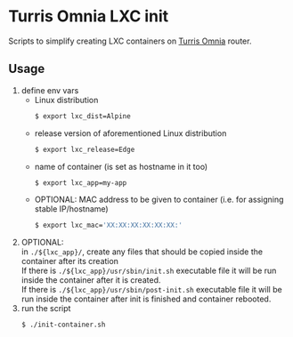 # Turris Omnia LXC init
Scripts to simplify creating LXC containers on [Turris Omnia] router.

## Usage
1. define env vars
    - Linux distribution
        ```sh
        $ export lxc_dist=Alpine
        ```
    - release version of aforementioned Linux distribution
        ```sh
        $ export lxc_release=Edge
        ```
    - name of container (is set as hostname in it too)
        ```sh
        $ export lxc_app=my-app
        ```
    - OPTIONAL: MAC address to be given to container (i.e. for assigning stable IP/hostname)
        ```sh
        $ export lxc_mac='XX:XX:XX:XX:XX:XX:'
        ```
1. OPTIONAL: \
in `./${lxc_app}/`, create any files that should be copied inside the container after its creation \
If there is `./${lxc_app}/usr/sbin/init.sh` executable file it will be run inside the container after it is created. \
If there is `./${lxc_app}/usr/sbin/post-init.sh` executable file it will be run inside the container after init is finished and container rebooted.
1. run the script
    ```sh
    $ ./init-container.sh
    ```

[turris omnia]: <https://www.turris.com/en/omnia/>
